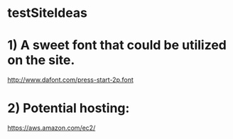 # testSiteIdeas

# 1) A sweet font that could be utilized on the site.
http://www.dafont.com/press-start-2p.font

# 2) Potential hosting:
https://aws.amazon.com/ec2/
